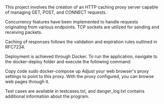 This project involves the creation of an HTTP caching proxy server capable of managing GET, POST, and CONNECT requests.

Concurrency features have been implemented to handle requests originating from various endpoints. TCP sockets are utilized for sending and receiving packets.

Caching of responses follows the validation and expiration rules outlined in RFC7234.

Deployment is achieved through Docker. To run the application, navigate to the docker-deploy folder and execute the following command:

Copy code
sudo docker-compose up
Adjust your web browser's proxy settings to point to this proxy. With the proxy configured, you can browse web pages through it.

Test cases are available in testcases.txt, and danger_log.txt contains additional information about the program.